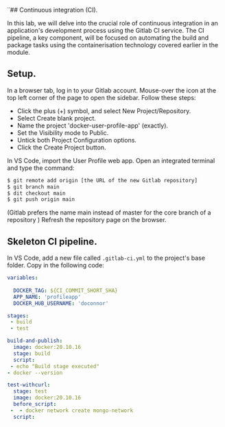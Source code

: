 ˙˙## Continuous integration (CI).

In this lab, we will delve into the crucial role of continuous integration in an application's development process using the Gitlab CI service. The CI pipeline, a key component, will be focused on automating the build and package tasks using the containerisation technology covered earlier in the module.

## Setup.

In a browser tab, log in to your Gitlab account. Mouse-over the icon at the top left corner of the page to open the sidebar. Follow these steps:

+ Click the plus (+) symbol, and select New Project/Repository. 
+ Select Create blank project.
+ Name the project 'docker-user-profile-app' (exactly).
+ Set the Visibility mode to Public.
+ Untick both Project Configuration options.
+ Click the Create Project button.

In VS Code, import the User Profile web app. Open an integrated terminal and type the command:
~~~bash
$ git remote add origin [the URL of the new Gitlab repository]
$ git branch main
$ dit checkout main
$ git push origin main
~~~
(Gitlab prefers the name main instead of master for the core branch of a repository )
Refresh the repository page on the browser.

## Skeleton CI pipeline.
In VS Code, add a new file called `.gitlab-ci.yml` to the project's base folder. Copy in the following code:
~~~yaml
variables:
 
  DOCKER_TAG: ${CI_COMMIT_SHORT_SHA}
  APP_NAME: 'profileapp'
  DOCKER_HUB_USERNAME: 'doconnor'

stages:
 - build
 - test

build-and-publish:
  image: docker:20.10.16
  stage: build
  script:
 - echo "Build stage executed"
- docker --version

test-withcurl:
  stage: test
  image: docker:20.10.16
  before_script:
 -  - docker network create mongo-network
  script: 
    
~~~
